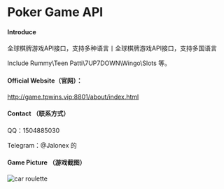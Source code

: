 # Poker Game API

#### Introduce
全球棋牌游戏API接口，支持多种语言丨全球棋牌游戏API接口，支持多国语言

Include Rummy\Teen Patti\7UP7DOWN\Wingo\Slots 等。

#### Official Website（官网）：
http://game.tpwins.vip:8801/about/index.html

#### Contact （联系方式）
QQ：1504885030

Telegram：@Jalonex
的
#### Game Picture （游戏截图）
![car roulette ](https://user-images.githubusercontent.com/90822325/223661663-7fefbd03-c917-4e66-b758-fb28dd05bdb3.jpg)
